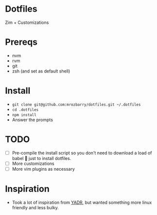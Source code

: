 # Dotfiles

Zim + Customizations


# Prereqs

 - nvm
 - rvm
 - git
 - zsh (and set as default shell)

# Install

 - `git clone git@github.com:mrozbarry/dotfiles.git ~/.dotfiles`
 - `cd .dotfiles`
 - `npm install`
 - Answer the prompts

# TODO

 - [ ] Pre-compile the install script so you don't need to download a load of babel :shit: just to install dotfiles.
 - [ ] More customizations
 - [ ] More vim plugins as necessary

# Inspiration

 - Took a lot of inspiration from [YADR](https://github.com/skwp/dotfiles), but wanted something more linux friendly and less bulky.
